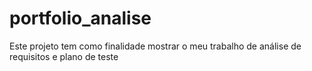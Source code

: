 # portfolio_analise
Este projeto tem como finalidade mostrar o meu trabalho de análise de requisitos e plano de teste
